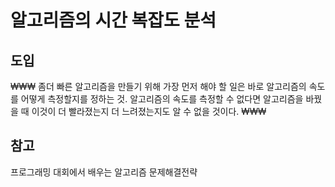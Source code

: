 # 알고리즘의 시간 복잡도 분석


## 도입
₩₩₩
좀더 빠른 알고리즘을 만들기 위해 가장 먼저 해야 할 일은 바로 알고리즘의 속도를 어떻게 측정할지를 정하는 것.
알고리즘의 속도를 측정할 수 없다면 알고리즘을 바꿨을 때 이것이 더 빨라졌는지 더 느려졌는지도 알 수 없을 것이다.
₩₩₩


## 참고
프로그래밍 대회에서 배우는 알고리즘 문제해결전략
